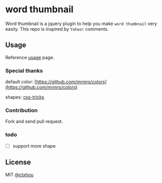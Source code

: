 # word thumbnail

Word thumbnail is a jquery plugin to help you make `word thumbnail` very easily. This repo is inspired by `Yahoo!` comments.

## Usage

Reference [usage](http://ctxhou.github.io/word-thumbnail/) page.


### Special thanks

default color: [https://github.com/mrmrs/colors](https://github.com/mrmrs/colors)

shapes: [css-tricks](http://css-tricks.com/examples/ShapesOfCSS/)

### Contribution

Fork and send pull request.

### todo
- [ ] support more shape

## License

MIT [@ctxhou](https://github.com/ctxhou)